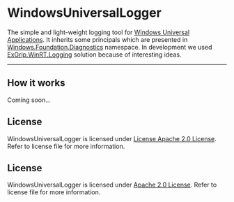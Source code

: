 WindowsUniversalLogger
===

The simple and light-weight logging tool for <a href="http://msdn.microsoft.com/en-us/library/windows/apps/dn609832.aspx" target="_blank">Windows Universal Applications</a>. It inherits some principals which are presented in <a href="http://msdn.microsoft.com/en-us/library/windows/apps/xaml/windows.foundation.diagnostics.aspx" target="_blank">Windows.Foundation.Diagnostics</a> namespace. In development we used <a href="https://github.com/Injac/ExGrip.WinRT.Logging" target="_blank">ExGrip.WinRT.Logging</a> solution because of interesting ideas.

---

How it works
---
Coming soon...



License
---
WindowsUniversalLogger is licensed under <a href="#" target="http://www.apache.org/licenses/LICENSE-2.0" >License Apache 2.0 License</a>. Refer to license file for more information.


License
---------
WindowsUniversalLogger is licensed under <a href="#" target="http://www.apache.org/licenses/LICENSE-2.0" >Apache 2.0 License</a>. Refer to license file for more information.
